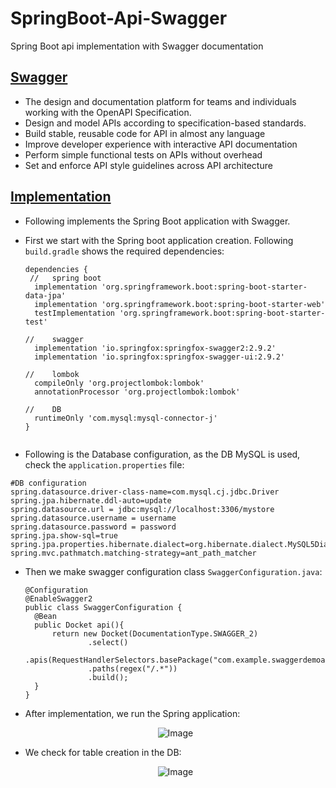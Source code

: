 # SpringBoot-Api-Swagger
Spring Boot api implementation with Swagger documentation

## [Swagger](https://swagger.io/)

- The design and documentation platform for teams and individuals working with the OpenAPI Specification.
- Design and model APIs according to specification-based standards.
- Build stable, reusable code for API in almost any language
- Improve developer experience with interactive API documentation
- Perform simple functional tests on APIs without overhead
- Set and enforce API style guidelines across API architecture

## [Implementation](https://github.com/af4092/SpringBoot-Api-Swagger/tree/main/SwaggerDemoAPI3/src/main/java/com/example/swaggerdemoapi3) 

- Following implements the Spring Boot application with Swagger.
- First we start with the Spring boot application creation. Following `build.gradle` shows the required dependencies:

  ```
  dependencies {
   //	spring boot
	implementation 'org.springframework.boot:spring-boot-starter-data-jpa'
	implementation 'org.springframework.boot:spring-boot-starter-web'
	testImplementation 'org.springframework.boot:spring-boot-starter-test'
 
  //	swagger
	implementation 'io.springfox:springfox-swagger2:2.9.2'
	implementation 'io.springfox:springfox-swagger-ui:2.9.2'

  //	lombok
	compileOnly 'org.projectlombok:lombok'
	annotationProcessor 'org.projectlombok:lombok'

  //	DB
	runtimeOnly 'com.mysql:mysql-connector-j'
  }
 
  ```
- Following is the Database configuration, as the DB MySQL is used, check the `application.properties` file:

```
#DB configuration
spring.datasource.driver-class-name=com.mysql.cj.jdbc.Driver
spring.jpa.hibernate.ddl-auto=update
spring.datasource.url = jdbc:mysql://localhost:3306/mystore
spring.datasource.username = username
spring.datasource.password = password
spring.jpa.show-sql=true
spring.jpa.properties.hibernate.dialect=org.hibernate.dialect.MySQL5Dialect
spring.mvc.pathmatch.matching-strategy=ant_path_matcher

```

- Then we make swagger configuration class `SwaggerConfiguration.java`:

  ```
  @Configuration
  @EnableSwagger2
  public class SwaggerConfiguration {
    @Bean
    public Docket api(){
        return new Docket(DocumentationType.SWAGGER_2)
                .select()
                .apis(RequestHandlerSelectors.basePackage("com.example.swaggerdemoapi3.controller"))
                .paths(regex("/.*"))
                .build();
    }
  }
  ```

- After implementation, we run the Spring application:
  
  <p align="center">
 	 <img src="https://github.com/af4092/SpringBoot-Api-Swagger/assets/24220136/b24c4784-6dfa-44be-8d1b-70f4d085ee05" alt="Image">
  </p>

- We check for table creation in the DB:

  <p align="center">
 	 <img src="https://github.com/af4092/SpringBoot-Api-Swagger/assets/24220136/57b181eb-0123-4e02-80d7-eaff2d3d6638" alt="Image">
  </p>

  
  

